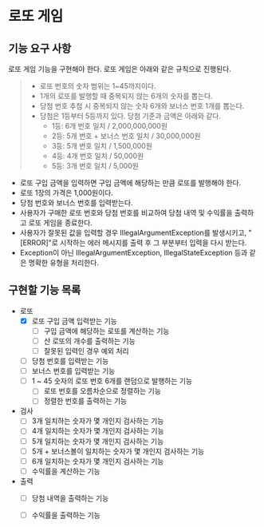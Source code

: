 # 로또 게임

## 기능 요구 사항
로또 게임 기능을 구현해야 한다. 로또 게임은 아래와 같은 규칙으로 진행된다.

> - 로또 번호의 숫자 범위는 1~45까지이다.
> - 1개의 로또를 발행할 때 중복되지 않는 6개의 숫자를 뽑는다.
> - 당첨 번호 추첨 시 중복되지 않는 숫자 6개와 보너스 번호 1개를 뽑는다.
> - 당첨은 1등부터 5등까지 있다. 당첨 기준과 금액은 아래와 같다.
>    - 1등: 6개 번호 일치 / 2,000,000,000원
>    - 2등: 5개 번호 + 보너스 번호 일치 / 30,000,000원
>    - 3등: 5개 번호 일치 / 1,500,000원
>    - 4등: 4개 번호 일치 / 50,000원
>   - 5등: 3개 번호 일치 / 5,000원

- 로또 구입 금액을 입력하면 구입 금액에 해당하는 만큼 로또를 발행해야 한다. 
- 로또 1장의 가격은 1,000원이다. 
- 당첨 번호와 보너스 번호를 입력받는다. 
- 사용자가 구매한 로또 번호와 당첨 번호를 비교하여 당첨 내역 및 수익률을 출력하고 로또 게임을 종료한다. 
- 사용자가 잘못된 값을 입력할 경우 IllegalArgumentException를 발생시키고, "[ERROR]"로 시작하는 에러 메시지를 출력 후 그 부분부터 입력을 다시 받는다. 
- Exception이 아닌 IllegalArgumentException, IllegalStateException 등과 같은 명확한 유형을 처리한다.

## 구현할 기능 목록
- 로또
  -[x] 로또 구입 금액 입력받는 기능
    - [ ] 구입 금액에 해당하는 로또를 계산하는 기능
    - [ ] 산 로또의 개수를 출력하는 기능
    - [ ] 잘못된 입력인 경우 예외 처리
  - [ ] 당첨 번호를 입력받는 기능
  - [ ] 보너스 번호를 입력받는 기능
  - [ ] 1 ~ 45 숫자의 로또 번호 6개를 랜덤으로 발행하는 기능
    - [ ] 로또 번호를 오름차순으로 정렬하는 기능
    - [ ] 정렬한 번호를 출력하는 기능
- 검사 
    - [ ] 3개 일치하는 숫자가 몇 개인지 검사하는 기능
    - [ ] 4개 일치하는 숫자가 몇 개인지 검사하는 기능
    - [ ] 5개 일치하는 숫자가 몇 개인지 검사하는 기능
    - [ ] 5개 + 보너스볼이 일치하는 숫자가 몇 개인지 검사하는 기능
    - [ ] 6개 일치하는 숫자가 몇 개인지 검사하는 기능
    - [ ] 수익률을 계산하는 기능
- 출력
  - [ ] 당첨 내역을 출력하는 기능
  - [ ] 수익률을 출력하는 기능
    
 
